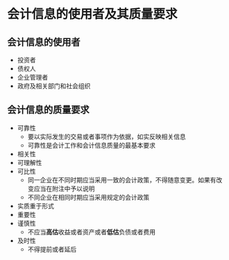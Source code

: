 # 会计信息的使用者及其质量要求

## 会计信息的使用者

+ 投资者
+ 债权人
+ 企业管理者
+ 政府及相关部门和社会组织

## 会计信息的质量要求

+ 可靠性
  - 要以实际发生的交易或者事项作为依据，如实反映相关信息
  - 可靠性是会计工作和会计信息质量的最基本要求
+ 相关性
+ 可理解性
+ 可比性
  - 同一企业在不同时期应当采用一致的会计政策，不得随意变更。如果有改变应当在附注中予以说明
  - 不同企业在相同时期应当采用规定的会计政策
+ 实质重于形式
+ 重要性
+ 谨慎性
  - 不应当**高估**收益或者资产或者**低估**负债或者费用
+ 及时性
  - 不得提前或者延后